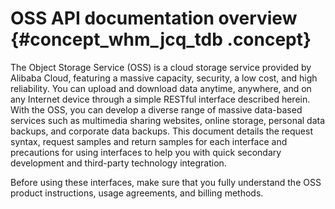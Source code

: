 # OSS API documentation overview {#concept_whm_jcq_tdb .concept}

The Object Storage Service \(OSS\) is a cloud storage service provided by Alibaba Cloud, featuring a massive capacity, security, a low cost, and high reliability. You can upload and download data anytime, anywhere, and on any Internet device through a simple RESTful interface described herein. With the OSS, you can develop a diverse range of massive data-based services such as multimedia sharing websites, online storage, personal data backups, and corporate data backups. This document details the request syntax, request samples and return samples for each interface and precautions for using interfaces to help you with quick secondary development and third-party technology integration.

Before using these interfaces, make sure that you fully understand the OSS product instructions, usage agreements, and billing methods. 

